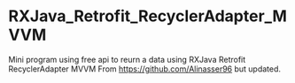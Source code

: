 # RXJava_Retrofit_RecyclerAdapter_MVVM
Mini program using free api to reurn a data using RXJava Retrofit RecyclerAdapter MVVM
From https://github.com/Alinasser96 but updated.
